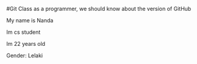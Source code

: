 #Git Class
as a programmer, we should know about the version of GitHub 

My name is Nanda

Im cs student

Im 22 years old

Gender: Lelaki
